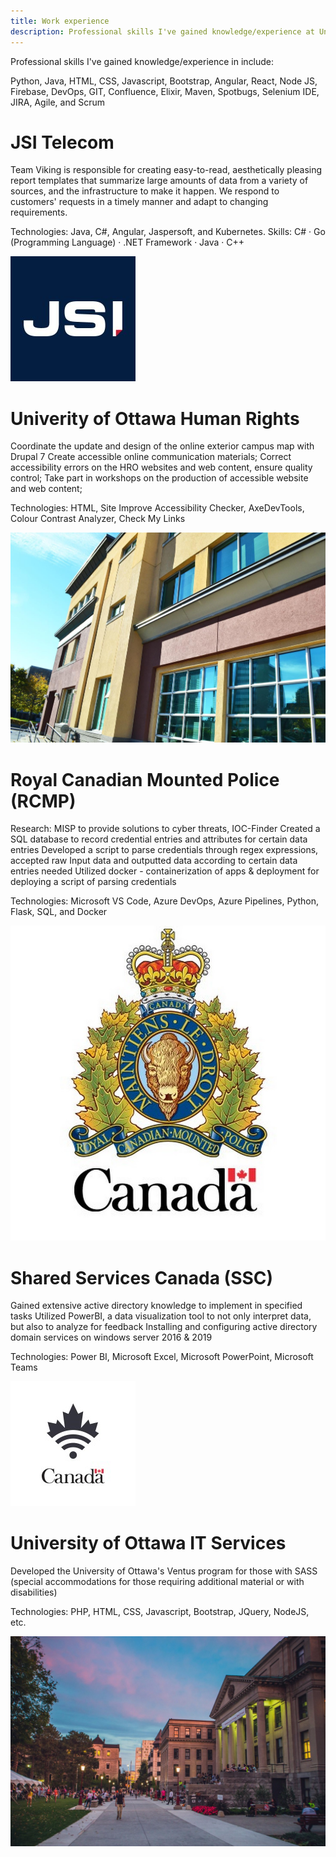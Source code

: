 ```yaml
---
title: Work experience
description: Professional skills I've gained knowledge/experience at University of Ottawa
---
```


Professional skills I've gained knowledge/experience in include:

Python, Java, HTML, CSS, Javascript, Bootstrap, Angular, React, Node JS, Firebase, DevOps, GIT, Confluence, Elixir, Maven, Spotbugs, Selenium IDE, JIRA, Agile, and Scrum

# JSI Telecom
Team Viking is responsible for creating easy-to-read, aesthetically pleasing report templates
that summarize large amounts of data from a variety of sources, and the infrastructure to make it
happen. We respond to customers' requests in a timely manner and adapt to changing
requirements.


Technologies: Java, C#, Angular, Jaspersoft, and Kubernetes.
Skills: C# · Go (Programming Language) · .NET Framework · Java · C++

![Alt text](1668632576984-1.jpg)


# Univerity of Ottawa Human Rights
Coordinate the update and design of the online exterior campus map with Drupal 7
Create accessible online communication materials;
Correct accessibility errors on the HRO websites and web content, ensure quality control;
Take part in workshops on the production of accessible website and web content;

Technologies: HTML, Site Improve Accessibility Checker, AxeDevTools, Colour Contrast Analyzer, Check My Links

![Alt text](11220781_927660700618527_9043188351625751270_o.jpg)

# Royal Canadian Mounted Police (RCMP)
Research: MISP to provide solutions to cyber threats, IOC-Finder
Created a SQL database to record credential entries and attributes for certain data entries
Developed a script to parse credentials through regex expressions, accepted raw
Input data and outputted data according to certain data entries needed
Utilized docker - containerization of apps & deployment for deploying a script of parsing credentials

Technologies: Microsoft VS Code, Azure DevOps, Azure Pipelines, Python, Flask, SQL, and Docker

![Alt text](channels4_profile.jpg)


# Shared Services Canada (SSC)
Gained extensive active directory knowledge to implement in specified tasks
Utilized PowerBI, a data visualization tool to not only interpret data, but also to analyze for feedback
Installing and configuring active directory domain services on windows server 2016 & 2019

Technologies: Power BI, Microsoft Excel, Microsoft PowerPoint, Microsoft Teams

![Alt text](<1600101221978 (2).jpg>)

# University of Ottawa IT Services
Developed the University of Ottawa's Ventus program for those with SASS (special accommodations for those requiring additional material or with
disabilities)

Technologies: PHP, HTML, CSS, Javascript, Bootstrap, JQuery, NodeJS, etc.

![Alt text](services-hero-bg-pic.jpeg)